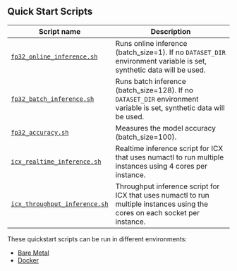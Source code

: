 <!--- 40. Quick Start Scripts -->
## Quick Start Scripts

| Script name | Description |
|-------------|-------------|
| [`fp32_online_inference.sh`](fp32_online_inference.sh) | Runs online inference (batch_size=1). If no `DATASET_DIR` environment variable is set, synthetic data will be used. |
| [`fp32_batch_inference.sh`](fp32_batch_inference.sh) | Runs batch inference (batch_size=128). If no `DATASET_DIR` environment variable is set, synthetic data will be used. |
| [`fp32_accuracy.sh`](fp32_accuracy.sh) | Measures the model accuracy (batch_size=100). |
| [`icx_realtime_inference.sh`](icx_realtime_inference.sh) | Realtime inference script for ICX that uses numactl to run multiple instances using 4 cores per instance. |
| [`icx_throughput_inference.sh`](icx_throughput_inference.sh) | Throughput inference script for ICX that uses numactl to run multiple instances using the cores on each socket per instance. |

These quickstart scripts can be run in different environments:
* [Bare Metal](#bare-metal)
* [Docker](#docker)

